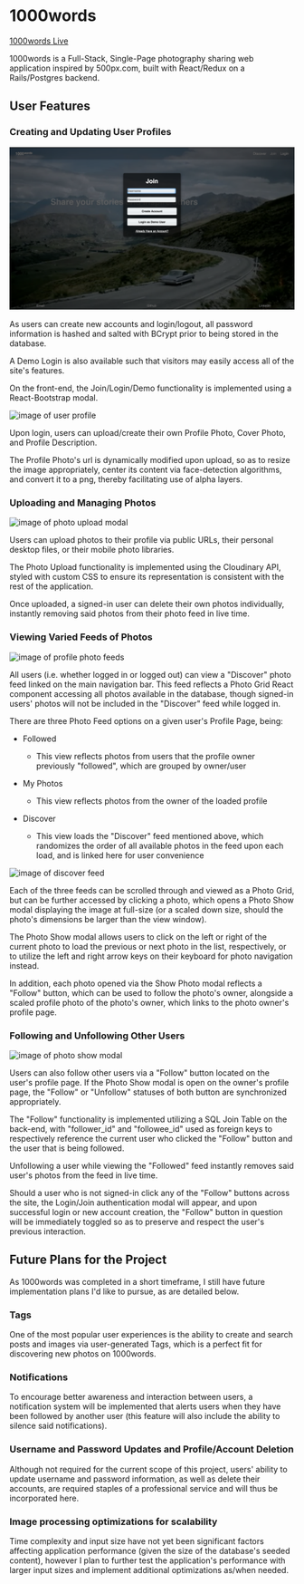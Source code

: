 # **1000words**

[1000words Live][1000words]

[1000words]: http://www.1000words.world/

1000words is a Full-Stack, Single-Page photography sharing web application inspired by 500px.com, built with React/Redux on a Rails/Postgres backend.

## User Features

### Creating and Updating User Profiles

![image of authentication modal](docs/production_screenshots/Authentication%20Modal.png)

As users can create new accounts and login/logout, all password information is hashed and salted with BCrypt prior to being stored in the database.

A Demo Login is also available such that visitors may easily access all of the site's features.

On the front-end, the Join/Login/Demo functionality is implemented using a React-Bootstrap modal.

![image of user profile](docs/production_screenshots/User%20Profile.png)


Upon login, users can upload/create their own Profile Photo, Cover Photo, and Profile Description.

The Profile Photo's url is dynamically modified upon upload, so as to resize the image appropriately, center its content via face-detection algorithms, and convert it to a png, thereby facilitating use of alpha layers.

### Uploading and Managing Photos

![image of photo upload modal](docs/production_screenshots/Photo-Upload%20Modal.png)

Users can upload photos to their profile via public URLs, their personal desktop files, or their mobile photo libraries.

The Photo Upload functionality is implemented using the Cloudinary API, styled with custom CSS to ensure its representation is consistent with the rest of the application.

Once uploaded, a signed-in user can delete their own photos individually, instantly removing said photos from their photo feed in live time.

### Viewing Varied Feeds of Photos

![image of profile photo feeds](docs/production_screenshots/Profile%20Page%20Photo%20Feeds.png)


All users (i.e. whether logged in or logged out) can view a "Discover" photo feed linked on the main navigation bar. This feed reflects a Photo Grid React component accessing all photos available in the database, though signed-in users' photos will not be included in the "Discover" feed while logged in.

There are three Photo Feed options on a given user's Profile Page, being:

  - Followed

    + This view reflects photos from users that the profile owner previously "followed", which are grouped by owner/user


  - My Photos

    + This view reflects photos from the owner of the loaded profile


  - Discover

    + This view loads the "Discover" feed mentioned above, which randomizes the order of all available photos in the feed upon each load, and is linked here for user convenience


![image of discover feed](docs/production_screenshots/Discover%20Page%20Feed.png)


Each of the three feeds can be scrolled through and viewed as a Photo Grid, but can be further accessed by clicking a photo, which opens a Photo Show modal displaying the image at full-size (or a scaled down size, should the photo's dimensions be larger than the view window).

The Photo Show modal allows users to click on the left or right of the current photo to load the previous or next photo in the list, respectively, or to utilize the left and right arrow keys on their keyboard for photo navigation instead.

In addition, each photo opened via the Show Photo modal reflects a "Follow" button, which can be used to follow the photo's owner, alongside a scaled profile photo of the photo's owner, which links to the photo owner's profile page.

### Following and Unfollowing Other Users

![image of photo show modal](docs/production_screenshots/Photo%20Show%20Modal.png)


Users can also follow other users via a "Follow" button located on the user's profile page. If the Photo Show modal is open on the owner's profile page, the "Follow" or "Unfollow" statuses of both button are synchronized appropriately.

The "Follow" functionality is implemented utilizing a SQL Join Table on the back-end, with "follower_id" and "followee_id" used as foreign keys to respectively reference the current user who clicked the "Follow" button and the user that is being followed.

Unfollowing a user while viewing the "Followed" feed instantly removes said user's photos from the feed in live time.

Should a user who is not signed-in click any of the "Follow" buttons across the site, the Login/Join authentication modal will appear, and upon successful login or new account creation, the "Follow" button in question will be immediately toggled so as to preserve and respect the user's previous interaction.

## Future Plans for the Project

As 1000words was completed in a short timeframe, I still have future implementation plans I'd like to pursue, as are detailed below.

### Tags

One of the most popular user experiences is the ability to create and search posts and images via user-generated Tags, which is a perfect fit for discovering new photos on 1000words.

### Notifications

To encourage better awareness and interaction between users, a notification system will be implemented that alerts users when they have been followed by another user (this feature will also include the ability to silence said notifications).

### Username and Password Updates and Profile/Account Deletion

Although not required for the current scope of this project, users' ability to update username and password information, as well as delete their accounts, are required staples of a professional service and will thus be incorporated here.

### Image processing optimizations for scalability

Time complexity and input size have not yet been significant factors affecting application performance (given the size of the database's seeded content), however I plan to further test the application's performance with larger input sizes and implement additional optimizations as/when needed.
